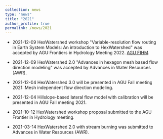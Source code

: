 ```yaml
---
collection: news
type: "news"
title: "2021"
author_profile: true
permalink: /news/2021
---
```




* 2021-12-09 HexWatershed workshop "Variable-resolution flow routing in Earth System Models: An introduction to HexWatershed" was accepted by AGU Frontiers in Hydrology Meeting 2022. 
[AGU FIHM](https://agu.confex.com/agu/hydrology22/prelim.cgi/Session/143108).

* 2021-12-09 HexWatershed 2.0 "Advances in hexagon mesh based flow direction modeling" was accepted by Advances in Water Resources (AWR).

* 2021-12-04 HexWatershed 3.0 will be presented in AGU Fall meeting 2021: Mesh independent flow direction modeling. 

* 2021-12-04 Hillslope-based lateral flow model with calibration will be presented in AGU Fall meeting 2021.

* 2021-10-12 HexWatershed workshop proposal submitted to the AGU Frontier in Hydrology meeting.

* 2021-03-14 HexWatershed 2.0 with stream burning was submitted to Advances in Water Resources (AWR). 
